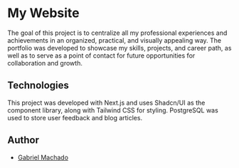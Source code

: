 # My Website

The goal of this project is to centralize all my professional experiences and achievements in an organized, practical, and visually appealing way. The portfolio was developed to showcase my skills, projects, and career path, as well as to serve as a point of contact for future opportunities for collaboration and growth.

## Technologies

This project was developed with Next.js and uses Shadcn/UI as the component library, along with Tailwind CSS for styling. PostgreSQL was used to store user feedback and blog articles.

## Author

-   [Gabriel Machado](https://gfmachado.vercel.app/)
